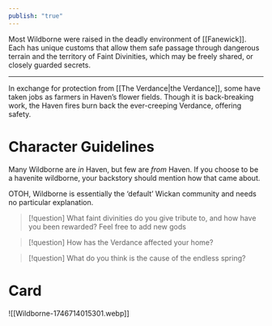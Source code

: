 ```yaml
---
publish: "true"
---
```

Most Wildborne were raised in the deadly environment of [[Fanewick]]. Each has unique customs that allow them safe passage through dangerous terrain and the territory of Faint Divinities, which may be freely shared, or closely guarded secrets.

---
 
 In exchange for protection from [[The Verdance|the Verdance]], some have taken jobs as farmers in Haven’s flower fields. Though it is back-breaking work, the Haven fires burn back the ever-creeping Verdance, offering safety.

# Character Guidelines 
Many Wildborne are *in* Haven, but few are *from* Haven. If you choose to be a havenite wildborne, your backstory should mention how that came about.

OTOH, Wildborne is essentially the ‘default’ Wickan community and needs no particular explanation.

> [!question] What faint divinities do you give tribute to, and how have you been rewarded?
> Feel free to add new gods

> [!question] How has the Verdance affected your home?

> [!question] What do you think is the cause of the endless spring?

# Card
![[Wildborne-1746714015301.webp]]